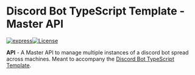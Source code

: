 # Discord Bot TypeScript Template - Master API

[![express](https://img.shields.io/github/package-json/dependency-version/KevinNovak/Discord-Bot-TypeScript-Template-Master/express)](https://expressjs.com/)[![License](https://img.shields.io/badge/license-MIT-blue)](https://opensource.org/licenses/MIT)

**API** - A Master API to manage multiple instances of a discord bot spread across machines. Meant to accompany the [Discord Bot TypeScript Template](https://github.com/KevinNovak/Discord-Bot-TypeScript-Template).
